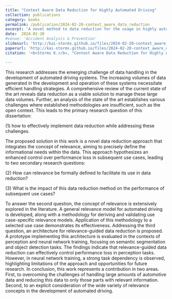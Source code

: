 ```yaml
---
title: "Context Aware Data Reduction for Highly Automated Driving"
collection: publications
category: books
permalink: /publication/2024-02-20-context_aware_data_reduction
excerpt: 'A novel method to data reduction for the usage in highly automated driving'
date:  2024-02-20
#venue: 'Accident Analysis & Prevention'
slidesurl: 'http://kai-storms.github.io/files/2024-02-20-context_aware_data_reduction-slides.pdf'
paperurl: 'http://kai-storms.github.io/files/2024-02-20-context_aware_data_reduction.pdf'
citation: '<b>Storms K.</b>, "Context Aware Data Reduction for Highly Automated Driving," (2024) Dissertation, Darmstadt.

---
```


 	
This research addresses the emerging challenge of data handling in the development of automated driving systems. The increasing volumes of data generated in the development and operation of these systems necessitate efficient handling strategies. A comprehensive review of the current state of the art reveals data reduction as a viable solution to manage these large data volumes. Further, an analysis of the state of the art establishes various challenges where established methodologies are insufficient, such as the open context. This leads to the primary research question of this dissertation:

(1) how to effectively implement data reduction while addressing these challenges. 

The proposed solution in this work is a novel data reduction approach that integrates the concept of relevance, aiming to precisely define the informational needs within the data. This approach hypothesizes an enhanced control over performance loss in subsequent use cases, leading to two secondary research questions:

(2) How can relevance be formally defined to facilitate its use in data reduction?

(3) What is the impact of this data reduction method on the performance of subsequent use cases?

To answer the second question, the concept of relevance is extensively explored in the literature. A general relevance model for automated driving is developed, along with a methodology for deriving and validating use case-specific relevance models. Application of this methodology to a selected use case demonstrates its effectiveness. Addressing the third question, an architecture for relevance-guided data reduction is proposed. A prototype implementing this architecture is evaluated in the contexts of perception and neural network training, focusing on semantic segmentation and object detection tasks. The findings indicate that relevance-guided data reduction can effectively control performance loss in perception tasks. However, in neural network training, a strong task dependency is observed, highlighting limitations of the approach and opportunities for future research. In conclusion, this work represents a contribution in two areas. First, to overcoming the challenges of handling large amounts of automotive data and reducing this data to only those parts with relevant information. Second, to an explicit consideration of the wide variety of relevance concepts in the development of automated driving.